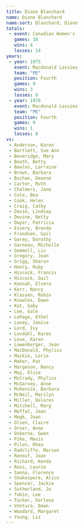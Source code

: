 ```yaml
---
title: Diane Blanchard
name: Diane Blanchard
name-sort: Blanchard, Diane
totals:
 - event: Canadian Women's
   games: 18
   wins: 4
   losses: 14
years:
 - year: 1975
   event: Macdonald Lassies
   team: "PE"
   position: Fourth
   games: 9
   wins: 3
   losses: 6
 - year: 1976
   event: Macdonald Lassies
   team: "PE"
   position: Fourth
   games: 9
   wins: 1
   losses: 8
vs:
 - Anderson, Karen
 - Bartlett, Sue Ann
 - Beveridge, Mary
 - Booth, Betty
 - Bowles, Lorraine
 - Brown, Barbara
 - Buchan, Deanne
 - Carter, Ruth
 - Chalmers, Jane
 - Cole, Bea
 - Cook, Helen
 - Craig, Cathy
 - Davie, Lindsay
 - Devine, Betty
 - Dwyer, Patricia
 - Essery, Brenda
 - Frandsen, Gail
 - Garey, Dorothy
 - Garneau, Michelle
 - Gemmell, Liz
 - Gregory, Joan
 - Grigg, Sharon
 - Henry, Ruby
 - Hiscock, Francis
 - Hiscock, Gail
 - Kennah, Elvera
 - Kerr, Nancy
 - Klassen, Robin
 - Knowles, Dawn
 - Kot, Gaby
 - Lee, Gale
 - LePage, Ethel
 - Loney, Janice
 - Lord, Ivy
 - Lovdahl, Karen
 - Love, Karen
 - Lowenberger, Jean
 - MacDonald, Phyliss
 - Mackie, Lorie
 - Maher, Pat
 - Margeson, Nancy
 - May, Elsie
 - McCrady, Phyliss
 - McGarvey, Anne
 - McKenzie, Barbara
 - McNeil, Marilyn
 - Miller, Delores
 - Mitchell, Marg
 - Moffat, Jean
 - Mogk, Joan
 - Olsen, Claire
 - Orser, Anne
 - Osborne, Gwen
 - Pike, Mavis
 - Pilon, Rhea
 - Radcliffe, Marion
 - Renouf, Joan
 - Richard, Kenda
 - Ross, Laurie
 - Sanna, Florence
 - Shakespere, Alice
 - Spencer, Jackie
 - Sutherland, Jo
 - Tobin, Lee
 - Tucker, Darlene
 - Ventura, Dawn
 - Woodard, Margaret
 - Young, Liz
---
```

